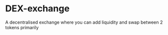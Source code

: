 # DEX-exchange

A decentralised exchange where you can add liquidity and swap between 2 tokens primarily
